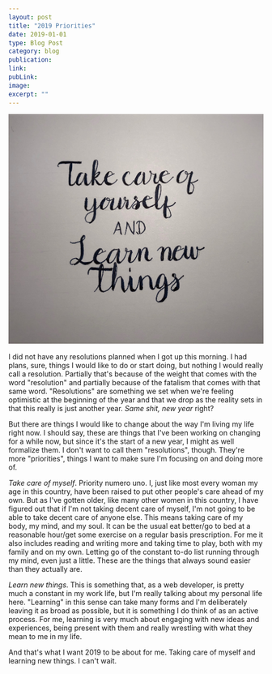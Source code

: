 ```yaml
---
layout: post
title: "2019 Priorities"
date: 2019-01-01
type: Blog Post
category: blog
publication:
link:
pubLink:
image:
excerpt: ""
---
```


![](/images/2019-priorities.jpeg)

I did not have any resolutions planned when I got up this morning. I had plans, sure, things I would like to do or start doing, but nothing I would really call a resolution. Partially that's because of the weight that comes with the word "resolution" and partially because of the fatalism that comes with that same word. "Resolutions" are something we set when we're feeling optimistic at the beginning of the year and that we drop as the reality sets in that this really is just another year. _Same shit, new year_ right?

But there are things I would like to change about the way I'm living my life right now. I should say, these are things that I've been working on changing for a while now, but since it's the start of a new year, I might as well formalize them. I don't want to call them "resolutions", though. They're more "priorities", things I want to make sure I'm focusing on and doing more of.

_Take care of myself_. Priority numero uno. I, just like most every woman my age in this country, have been raised to put other people's care ahead of my own. But as I've gotten older, like many other women in this country, I have figured out that if I'm not taking decent care of myself, I'm not going to be able to take decent care of anyone else. This means taking care of my body, my mind, and my soul. It can be the usual eat better/go to bed at a reasonable hour/get some exercise on a regular basis prescription. For me it also includes reading and writing more and taking time to play, both with my family and on my own. Letting go of the constant to-do list running through my mind, even just a little. These are the things that always sound easier than they actually are.

_Learn new things_. This is something that, as a web developer, is pretty much a constant in my work life, but I'm really talking about my personal life here. "Learning" in this sense can take many forms and I'm deliberately leaving it as broad as possible, but it is something I do think of as an active process. For me, learning is very much about engaging with new ideas and experiences, being present with them and really wrestling with what they mean to me in my life.

And that's what I want 2019 to be about for me. Taking care of myself and learning new things. I can't wait.